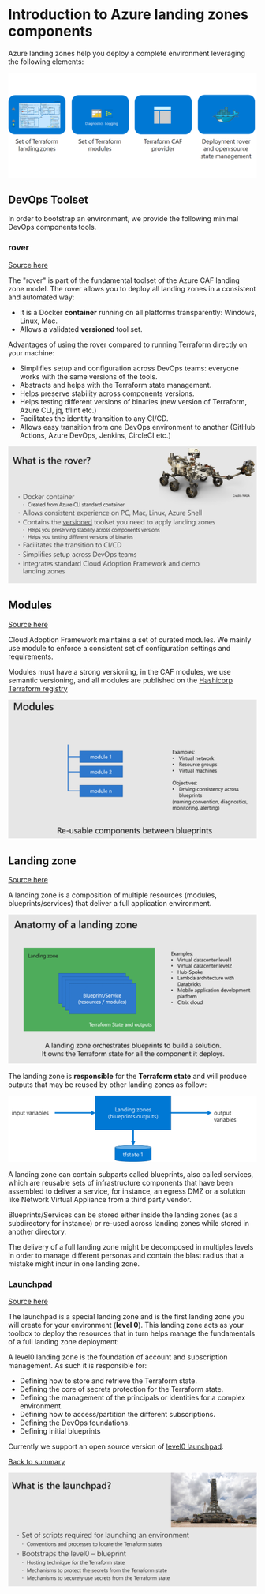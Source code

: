 # Introduction to Azure landing zones components

Azure landing zones help you deploy a complete environment leveraging
the following elements:

![Overview](../../_pictures/code_architecture/components.png)

## DevOps Toolset

In order to bootstrap an environment, we provide the following minimal DevOps components tools.

### rover

[Source here](https://github.com/aztfmod/rover)

The \"rover\" is part of the fundamental toolset of the Azure CAF landing zone model. The rover allows you to deploy all landing zones in a consistent and automated way:

* It is a Docker **container** running on all platforms transparently: Windows, Linux, Mac.
* Allows a validated **versioned** tool set.

Advantages of using the rover compared to running Terraform directly on your machine:

* Simplifies setup and configuration across DevOps teams: everyone works with the same versions of the tools.
* Abstracts and helps with the Terraform state management.
* Helps preserve stability across components versions.
* Helps testing different versions of binaries (new version of Terraform, Azure CLI, jq, tflint etc.)
* Facilitates the identity transition to any CI/CD.
* Allows easy transition from one DevOps environment to another (GitHub Actions, Azure DevOps, Jenkins, CircleCI etc.)

![Rover](../../_pictures/code_architecture/rover.png)

## Modules

[Source here](https://github.com/aztfmod/)

Cloud Adoption Framework maintains a set of curated modules. We mainly use module to enforce a consistent set of configuration settings and requirements.

Modules must have a strong versioning, in the CAF modules, we use semantic versioning, and all modules are published on the [Hashicorp Terraform registry](https://registry.terraform.io/modules/aztfmod)

![Modules](../../_pictures/code_architecture/modules.png)

## Landing zone

[Source here](https://github.com/aztfmod/landingzones)

A landing zone is a composition of multiple resources (modules, blueprints/services) that deliver a full application environment.

![Landingzone](../../_pictures/code_architecture/landingzone.png)

The landing zone is **responsible** for the **Terraform state** and will produce outputs that may be reused by other landing zones as follow:

![Landingzone](../../_pictures/code_architecture/landingzone_state.png)

A landing zone can contain subparts called blueprints, also called services, which are reusable sets of infrastructure components that have been assembled to deliver a service, for instance, an egress DMZ or a solution like Network Virtual Appliance from a third party vendor.

Blueprints/Services can be stored either inside the landing zones (as a subdirectory for instance) or re-used across landing zones while stored in another directory.

The delivery of a full landing zone might be decomposed in multiples levels in order to manage different personas and contain the blast radius that a mistake might incur in one landing zone.

### Launchpad
[Source here](https://github.com/Azure/caf-terraform-landingzones/tree/master/caf_launchpad)

The launchpad is a special landing zone and is the first landing zone you will create for your environment (**level 0**).
This landing zone acts as your toolbox to deploy the resources that in turn helps manage the fundamentals of a full landing zone deployment:

A level0 landing zone is the foundation of account and subscription management. As such it is responsible for:

* Defining how to store and retrieve the Terraform state.
* Defining the core of secrets protection for the Terraform state.
* Defining the management of the principals or identities for a complex environment.
* Defining how to access/partition the different subscriptions.
* Defining the DevOps foundations.
* Defining initial blueprints

Currently we support an open source version of [level0 launchpad](https://github.com/Azure/caf-terraform-landingzones/tree/master/caf_launchpad).


[Back to summary](../README.md)

![Launchpad](../../_pictures/code_architecture/launchpad.png)


